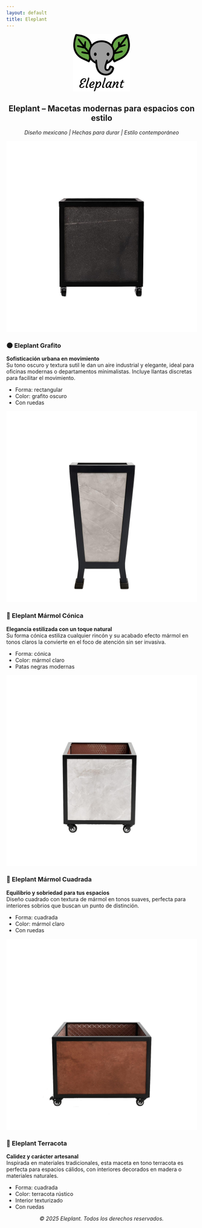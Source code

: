 ```yaml
---
layout: default
title: Eleplant
---
```


<p align="center">
  <img src="/images/EleplantLogo.jpeg" alt="Eleplant logo" width="150" />
</p>

<h2 align="center">Eleplant – Macetas modernas para espacios con estilo</h2>
<p align="center"><em>Diseño mexicano | Hechas para durar | Estilo contemporáneo</em></p>

<div class="product-grid">
  <div class="product-card">
    <img src="/images/grafito.jpeg" alt="Eleplant Grafito" class="img-pot"/>
    <h3>🌑 Eleplant Grafito</h3>
    <p><strong>Sofisticación urbana en movimiento</strong><br>
      Su tono oscuro y textura sutil le dan un aire industrial y elegante, ideal para oficinas modernas o departamentos minimalistas. Incluye llantas discretas para facilitar el movimiento.
    </p>
    <ul>
      <li>Forma: rectangular</li>
      <li>Color: grafito oscuro</li>
      <li>Con ruedas</li>
    </ul>
  </div>

  <div class="product-card">
    <img src="/images/marmol-k.jpeg" alt="Eleplant Mármol Cónica" class="img-pot"/>
    <h3>🤍 Eleplant Mármol Cónica</h3>
    <p><strong>Elegancia estilizada con un toque natural</strong><br>
      Su forma cónica estiliza cualquier rincón y su acabado efecto mármol en tonos claros la convierte en el foco de atención sin ser invasiva.
    </p>
    <ul>
      <li>Forma: cónica</li>
      <li>Color: mármol claro</li>
      <li>Patas negras modernas</li>
    </ul>
  </div>

  <div class="product-card">
    <img src="/images/marmol.jpeg" alt="Eleplant Mármol Cuadrada" class="img-pot"/>
    <h3>🤍 Eleplant Mármol Cuadrada</h3>
    <p><strong>Equilibrio y sobriedad para tus espacios</strong><br>
      Diseño cuadrado con textura de mármol en tonos suaves, perfecta para interiores sobrios que buscan un punto de distinción.
    </p>
    <ul>
      <li>Forma: cuadrada</li>
      <li>Color: mármol claro</li>
      <li>Con ruedas</li>
    </ul>
  </div>

  <div class="product-card">
    <img src="/images/terracota.jpeg" alt="Eleplant Terracota" class="img-pot"/>
    <h3>🧡 Eleplant Terracota</h3>
    <p><strong>Calidez y carácter artesanal</strong><br>
      Inspirada en materiales tradicionales, esta maceta en tono terracota es perfecta para espacios cálidos, con interiores decorados en madera o materiales naturales.
    </p>
    <ul>
      <li>Forma: cuadrada</li>
      <li>Color: terracota rústico</li>
      <li>Interior texturizado</li>
      <li>Con ruedas</li>
    </ul>
  </div>
</div>

<p align="center"><em>© 2025 Eleplant. Todos los derechos reservados.</em></p>
